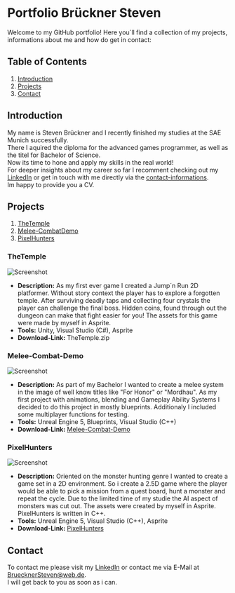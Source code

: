 # Portfolio Brückner Steven

Welcome to my GitHub portfolio! Here you´ll find a collection of my projects, informations about me and how do get in contact:

## Table of Contents
1. [Introduction](#introduction)
2. [Projects](#projects)
3. [Contact](#contact)

## Introduction
My name is Steven Brückner and I recently finished my studies at the SAE Munich successfully. <br>
There I aquired the diploma for the advanced games programmer, as well as the titel for Bachelor of Science. <br>
Now its time to hone and apply my skills in the real world! <br>
For deeper insights about my career so far I recomment checking out my [LinkedIn](https://www.linkedin.com/in/steven-br%C3%BCckner-202305333/) or get in touch with me directly via the [contact-informations](#contact). <br>
Im happy to provide you a CV.

## Projects
1. [TheTemple](#thetemple)
2. [Melee-CombatDemo](#melee-combat-demo)
3. [PixelHunters](#pixelhunters)

### TheTemple
![Screenshot](https://media.licdn.com/dms/image/v2/D4D2DAQG5bKIWZFOjkw/profile-treasury-image-shrink_800_800/profile-treasury-image-shrink_800_800/0/1729525015316?e=1731600000&v=beta&t=XyYeq_528Y9omO38i7mlW0j8tmOxrakUyw_7O5IVZDw)
- **Description:** As my first ever game I created a Jump´n Run 2D platformer. Without story context the player has to explore a forgotten temple. After surviving deadly taps and collecting four crystals the player can challenge the final boss. Hidden coins, found through out the dungeon can make that fight easier for you! The assets for this game were made by myself in Asprite.
-  **Tools:** Unity, Visual Studio (C#), Asprite
-  **Download-Link:** TheTemple.zip
  
### Melee-Combat-Demo

![Screenshot](https://media.licdn.com/dms/image/v2/D4D2DAQE0any8kQqGKQ/profile-treasury-image-shrink_800_800/profile-treasury-image-shrink_800_800/0/1729529995842?e=1731603600&v=beta&t=ehZWaO2Id93P46VYwLGinCv1mW5Ii_AxpNwmXY-7bds)
- **Description:** As part of my Bachelor I wanted to create a melee system in the image of well know titles like "For Honor" or "Mordhau".
                As my first project with animations, blending and Gameplay Ability Systems I decided to do this project in mostly blueprints. 
                Additionaly I included some multiplayer functions for testing.
-  **Tools:** Unreal Engine 5, Blueprints, Visual Studio (C++)
-  **Download-Link:** [Melee-Combat-Demo](https://www.dropbox.com/scl/fi/q1y3g7d5a0beja16kcgfm/Executable-Demo.zip?rlkey=55k69jv3siz3czy4xjobnc3zn&st=sjuods4k&dl=0)

### PixelHunters

![Screenshot](https://media.licdn.com/dms/image/v2/D4D2DAQEiRnfLdBaM_w/profile-treasury-image-shrink_800_800/profile-treasury-image-shrink_800_800/0/1729528852132?e=1731600000&v=beta&t=_AwfzQYp7wfLlerZpIQhSSrtEuVgurF0WeU7-J1HkzM)
- **Description:** Oriented on the monster hunting genre I wanted to create a game set in a 2D environment. So i create a 2.5D game where the player would be able to pick a mission from a quest board, hunt a monster and repeat the cycle. Due to the limited time of my studie the AI aspect of monsters was cut out. The assets were created by myself in Asprite. PixelHunters is written in C++.
-  **Tools:** Unreal Engine 5, Visual Studio (C++), Asprite
-  **Download-Link:** [PixelHunters](https://www.dropbox.com/scl/fi/o092ss3fril9152dl4nc4/Executable-PixelHunters.zip?rlkey=x8sxbx4frojafaqie0yr9r6k4&st=p3m6z47j&dl=0)

## Contact
To contact me please visit my [LinkedIn](https://www.linkedin.com/in/steven-br%C3%BCckner-202305333/) or contact me via E-Mail at BruecknerSteven@web.de.<br>
I will get back to you as soon as i can.
